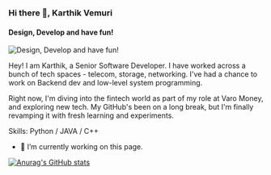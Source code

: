 ### Hi there 👋, Karthik Vemuri
#### Design, Develop and have fun!
![Design, Develop and have fun!](https://www.canva.com/design/DAGRpXLPcYU/sbas4fFd2O6fEkmnqIS5Rw/edit)

Hey! I am Karthik, a Senior Software Developer. I have worked across a bunch of tech spaces - telecom, storage, networking. I've had a chance to work on Backend dev and low-level system programming. 

Right now, I'm diving into the fintech world as part of my role at Varo Money,  and exploring new tech. My GitHub's been on a long break, but I'm finally revamping it with fresh learning and experiments.

Skills: Python / JAVA / C++

- 🔭 I’m currently working on this page. 






<!--
**karthikvemuri/karthikvemuri** is a ✨ _special_ ✨ repository because its `README.md` (this file) appears on your GitHub profile.

Here are some ideas to get you started:

- 🔭 I’m currently working on ...
- 🌱 I’m currently learning ...
- 👯 I’m looking to collaborate on ...
- 🤔 I’m looking for help with ...
- 💬 Ask me about ...
- 📫 How to reach me: ...
- 😄 Pronouns: ...
- ⚡ Fun fact: ...
-->
[![Anurag's GitHub stats](https://github-readme-stats.vercel.app/api?username=karthikvemuri)](https://github.com/anuraghazra/github-readme-stats)
